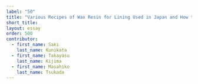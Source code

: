 ```yaml
---
label: "50"
title: "Various Recipes of Wax Resin for Lining Used in Japan and How the Recipe Affects Removal"
short_title:
layout: essay
order: 500
contributor:
  - first_name: Saki
    last_name: Kunikata
  - first_name: Takayasu
    last_name: Kijima
  - first_name: Masahiko
    last_name: Tsukada
---
```


